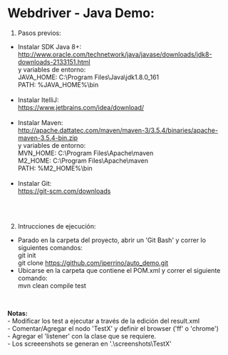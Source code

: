 # Webdriver - Java Demo:

1. Pasos previos:
- Instalar SDK Java 8+:
  <br>http://www.oracle.com/technetwork/java/javase/downloads/jdk8-downloads-2133151.html
  <br>y variables de entorno:
  <br>JAVA_HOME: C:\Program Files\Java\jdk1.8.0_161
  <br>PATH: %JAVA_HOME%\bin
  <br>
  <br>
- Instalar ItelliJ:
   <br>https://www.jetbrains.com/idea/download/
   <br>
   <br>
- Instalar Maven:
  <br>http://apache.dattatec.com/maven/maven-3/3.5.4/binaries/apache-maven-3.5.4-bin.zip
  <br>y variables de entorno:
  <br>MVN_HOME: C:\Program Files\Apache\maven
  <br>M2_HOME: C:\Program Files\Apache\maven
  <br>PATH: %M2_HOME%\bin
  <br>
  <br>
- Instalar Git:
 <br>https://git-scm.com/downloads
 <br>
 <br>
 
2. Intrucciones de ejecución:
- Parado en la carpeta del proyecto, abrir un 'Git Bash' y correr lo siguientes comandos:
<br>git init
<br>git clone https://github.com/jperrino/auto_demo.git
- Ubicarse en la carpeta que contiene el POM.xml y correr el siguiente comando:
<br>mvn clean compile test
<br>
 
<b>Notas:</b> 
 <br> - Modificar los test a ejecutar a través de la edición del result.xml
 <br> - Comentar/Agregar el nodo 'TestX' y definir el browser ('ff' o 'chrome')
 <br> - Agregar el 'listener' con la clase que se requiere.
 <br> - Los screeenshots se generan en '.\screenshots\TestX'
